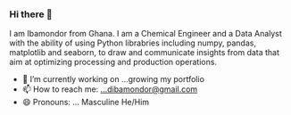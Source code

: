 ### Hi there 👋

I am Ibamondor from Ghana. I am a Chemical Engineer and a Data Analyst with the ability of using Python librabries including numpy, pandas, matplotlib and seaborn, to draw and communicate insights from data that aim at optimizing processing and production operations. 


- 🔭 I’m currently working on ...growing my portfolio
- 📫 How to reach me: ...dibamondor@gmail.com 
- 😄 Pronouns: ... Masculine He/Him
